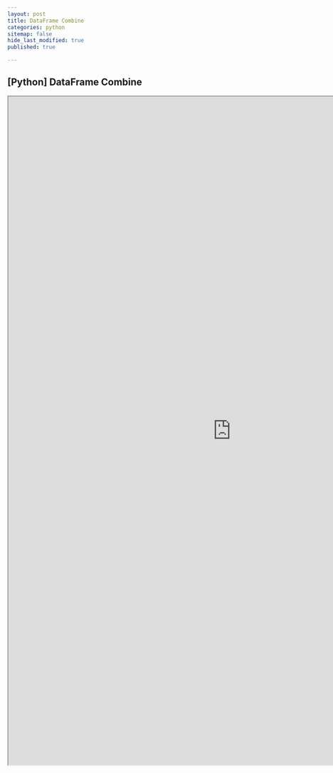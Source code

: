 ```yaml
---
layout: post
title: DataFrame Combine
categories: python
sitemap: false
hide_last_modified: true
published: true

---
```


## [Python] DataFrame Combine

<iframe src="https://nbviewer.org/gist/soyeonkimgithub/f0ba0c76ececaf62c772bc1d9c40f677" width="1000" height="1500" scrolling="yes" frameborder="1"></iframe>

